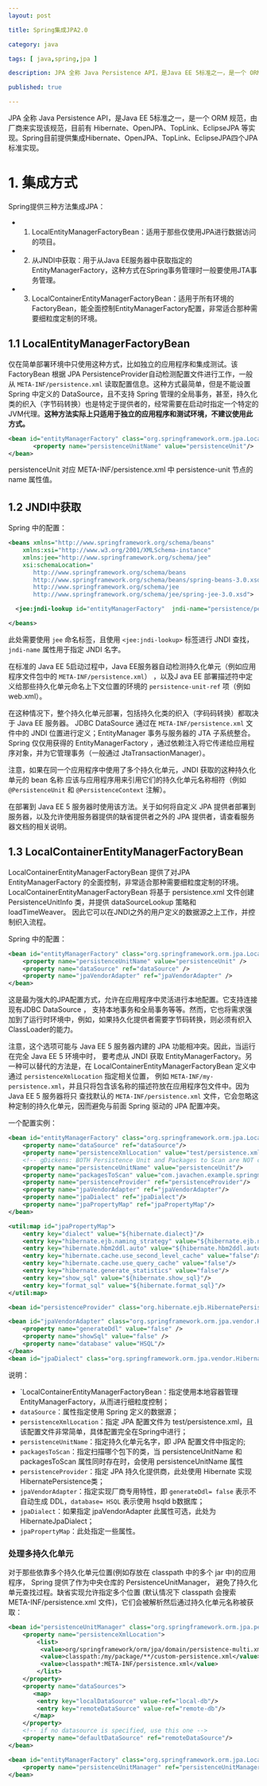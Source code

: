 ```yaml
---
layout: post

title: Spring集成JPA2.0

category: java

tags: [ java,spring,jpa ]

description: JPA 全称 Java Persistence API，是Java EE 5标准之一，是一个 ORM 规范，由厂商来实现该规范。本文主要记录 Spring 框架中集成 JPA 的过程

published: true

---
```


JPA 全称 Java Persistence API，是Java EE 5标准之一，是一个 ORM 规范，由厂商来实现该规范，目前有 Hibernate、OpenJPA、TopLink、EclipseJPA 等实现。Spring目前提供集成Hibernate、OpenJPA、TopLink、EclipseJPA四个JPA标准实现。

# 1. 集成方式

Spring提供三种方法集成JPA：

- 1. LocalEntityManagerFactoryBean：适用于那些仅使用JPA进行数据访问的项目。
- 2. 从JNDI中获取：用于从Java EE服务器中获取指定的EntityManagerFactory，这种方式在Spring事务管理时一般要使用JTA事务管理。
- 3. LocalContainerEntityManagerFactoryBean：适用于所有环境的FactoryBean，能全面控制EntityManagerFactory配置，非常适合那种需要细粒度定制的环境。

## 1.1 LocalEntityManagerFactoryBean

仅在简单部署环境中只使用这种方式，比如独立的应用程序和集成测试。该 FactoryBean 根据 JPA PersistenceProvider自动检测配置文件进行工作，一般从 `META-INF/persistence.xml` 读取配置信息。这种方式最简单，但是不能设置 Spring 中定义的 DataSource，且不支持 Spring 管理的全局事务，甚至，持久化类的织入（字节码转换）也是特定于提供者的，经常需要在启动时指定一个特定的JVM代理。**这种方法实际上只适用于独立的应用程序和测试环境，不建议使用此方式。**

```xml
<bean id="entityManagerFactory" class="org.springframework.orm.jpa.LocalEntityManagerFactoryBean">
       <property name="persistenceUnitName" value="persistenceUnit"/>
</bean>
```

persistenceUnit 对应 META-INF/persistence.xml 中 persistence-unit 节点的 name 属性值。


## 1.2 JNDI中获取

Spring 中的配置：

```xml
<beans xmlns="http://www.springframework.org/schema/beans"
    xmlns:xsi="http://www.w3.org/2001/XMLSchema-instance"
    xmlns:jee="http://www.springframework.org/schema/jee"
    xsi:schemaLocation="
       http://www.springframework.org/schema/beans
       http://www.springframework.org/schema/beans/spring-beans-3.0.xsd
       http://www.springframework.org/schema/jee
       http://www.springframework.org/schema/jee/spring-jee-3.0.xsd">

  <jee:jndi-lookup id="entityManagerFactory"  jndi-name="persistence/persistenceUnit"/>

</beans>
```

此处需要使用 `jee` 命名标签，且使用 `<jee:jndi-lookup>` 标签进行 JNDI 查找，`jndi-name` 属性用于指定 JNDI 名字。

在标准的 Java EE 5启动过程中，Java EE服务器自动检测持久化单元（例如应用程序文件包中的 `META-INF/persistence.xml`） ，以及J ava EE 部署描述符中定义给那些持久化单元命名上下文位置的环境的 `persistence-unit-ref` 项（例如 web.xml）。

在这种情况下，整个持久化单元部署，包括持久化类的织入（字码码转换）都取决于 Java EE 服务器。 JDBC DataSource 通过在 `META-INF/persistence.xml` 文件中的 JNDI 位置进行定义；EntityManager 事务与服务器的 JTA 子系统整合。Spring 仅仅用获得的  EntityManagerFactory ，通过依赖注入将它传递给应用程序对象，并为它管理事务（一般通过 JtaTransactionManager）。

注意，如果在同一个应用程序中使用了多个持久化单元，JNDI 获取的这种持久化单元的 bean 名称 应该与应用程序用来引用它们的持久化单元名称相符（例如 `@PersistenceUnit` 和 `@PersistenceContext` 注解）。

在部署到 Java EE 5 服务器时使用该方法。关于如何将自定义 JPA 提供者部署到服务器，以及允许使用服务器提供的缺省提供者之外的 JPA 提供者，请查看服务器文档的相关说明。

## 1.3 LocalContainerEntityManagerFactoryBean

LocalContainerEntityManagerFactoryBean 提供了对JPA EntityManagerFactory 的全面控制，非常适合那种需要细粒度定制的环境。LocalContainerEntityManagerFactoryBean 将基于 persistence.xml 文件创建 PersistenceUnitInfo 类，并提供 dataSourceLookup 策略和 loadTimeWeaver。 因此它可以在JNDI之外的用户定义的数据源之上工作，并控制织入流程。

Spring 中的配置：

```xml
<bean id="entityManagerFactory" class="org.springframework.orm.jpa.LocalContainerEntityManagerFactoryBean">
	<property name="persistenceUnitName" value="persistenceUnit" />
	<property name="dataSource" ref="dataSource" />
	<property name="jpaVendorAdapter" ref="jpaVendorAdapter" />
</bean>
```

这是最为强大的JPA配置方式，允许在应用程序中灵活进行本地配置。它支持连接现有JDBC DataSource ， 支持本地事务和全局事务等等。然而，它也将需求强加到了运行时环境中，例如，如果持久化提供者需要字节码转换，则必须有织入ClassLoader的能力。

注意，这个选项可能与 Java EE 5 服务器内建的 JPA 功能相冲突。因此，当运行在完全 Java EE 5 环境中时， 要考虑从 JNDI 获取 EntityManagerFactory。另一种可以替代的方法是，在 LocalContainerEntityManagerFactoryBean 定义中通过 `persistenceXmlLocation` 指定相关位置， 例如 `META-INF/my-persistence.xml`，并且只将包含该名称的描述符放在应用程序包文件中。因为 Java EE 5 服务器将只 查找默认的 `META-INF/persistence.xml` 文件，它会忽略这种定制的持久化单元，因而避免与前面 Spring 驱动的 JPA 配置冲突。

一个配置实例：

```xml
<bean id="entityManagerFactory" class="org.springframework.orm.jpa.LocalContainerEntityManagerFactoryBean">
	<property name="dataSource" ref="dataSource"/>
	<property name="persistenceXmlLocation" value="test/persistence.xml"/>
	<!-- gDickens: BOTH Persistence Unit and Packages to Scan are NOT compatible, persistenceUnit will win -->
	<property name="persistenceUnitName" value="persistenceUnit"/>
	<property name="packagesToScan" value="com.javachen.example.springmvc"/>
	<property name="persistenceProvider" ref="persistenceProvider"/>
	<property name="jpaVendorAdapter" ref="jpaVendorAdapter"/>
	<property name="jpaDialect" ref="jpaDialect"/>
	<property name="jpaPropertyMap" ref="jpaPropertyMap"/>
</bean>

<util:map id="jpaPropertyMap">
	<entry key="dialect" value="${hibernate.dialect}"/>
	<entry key="hibernate.ejb.naming_strategy" value="${hibernate.ejb.naming_strategy}"/>
	<entry key="hibernate.hbm2ddl.auto" value="${hibernate.hbm2ddl.auto}"/>
	<entry key="hibernate.cache.use_second_level_cache" value="false"/>
	<entry key="hibernate.cache.use_query_cache" value="false"/>
	<entry key="hibernate.generate_statistics" value="false"/>
	<entry key="show_sql" value="${hibernate.show_sql}"/>
	<entry key="format_sql" value="${hibernate.format_sql}"/>
</util:map>

<bean id="persistenceProvider" class="org.hibernate.ejb.HibernatePersistence"/>

<bean id="jpaVendorAdapter" class="org.springframework.orm.jpa.vendor.HibernateJpaVendorAdapter">
	<property name="generateDdl" value="false" />
	<property name="showSql" value="false" />
	<property name="database" value="HSQL"/>
</bean>
<bean id="jpaDialect" class="org.springframework.orm.jpa.vendor.HibernateJpaDialect"/>
```

说明：

 - `LocalContainerEntityManagerFactoryBean：指定使用本地容器管理 EntityManagerFactory，从而进行细粒度控制；
 - `dataSource`：属性指定使用 Spring 定义的数据源；
 - `persistenceXmlLocation`：指定 JPA 配置文件为 test/persistence.xml，且该配置文件非常简单，具体配置完全在Spring中进行；
 - `persistenceUnitName`：指定持久化单元名字，即 JPA 配置文件中指定的;
 - `packagesToScan`：指定扫描哪个包下的类，当 persistenceUnitName 和 packagesToScan 属性同时存在时，会使用 persistenceUnitName 属性
 - `persistenceProvider`：指定 JPA 持久化提供商，此处使用 Hibernate 实现 HibernatePersistence类；
 - `jpaVendorAdapter`：指定实现厂商专用特性，即 `generateDdl= false` 表示不自动生成 DDL，`database= HSQL` 表示使用 hsqld b数据库；
 - `jpaDialect`：如果指定 jpaVendorAdapter 此属性可选，此处为 HibernateJpaDialect；
 - `jpaPropertyMap`：此处指定一些属性。

### 处理多持久化单元

对于那些依靠多个持久化单元位置(例如存放在 classpath 中的多个 jar 中)的应用程序， Spring 提供了作为中央仓库的 PersistenceUnitManager， 避免了持久化单元查找过程。缺省实现允许指定多个位置 (默认情况下 classpath 会搜索 META-INF/persistence.xml 文件)，它们会被解析然后通过持久化单元名称被获取：

```xml
<bean id="persistenceUnitManager" class="org.springframework.orm.jpa.persistenceunit.DefaultPersistenceUnitManager">
	<property name="persistenceXmlLocation">
	    <list>
	     <value>org/springframework/orm/jpa/domain/persistence-multi.xml</value>
	     <value>classpath:/my/package/**/custom-persistence.xml</value>
	     <value>classpath*:META-INF/persistence.xml</value>
	    </list>
	</property>
	<property name="dataSources">
	   <map>
	    <entry key="localDataSource" value-ref="local-db"/>
	    <entry key="remoteDataSource" value-ref="remote-db"/>
	   </map>
	</property>
	<!-- if no datasource is specified, use this one -->
	<property name="defaultDataSource" ref="remoteDataSource"/>
</bean>

<bean id="entityManagerFactory" class="org.springframework.orm.jpa.LocalContainerEntityManagerFactoryBean">
	<property name="persistenceUnitManager" ref="persistenceUnitManager"/>
</bean>
```
